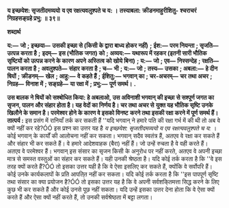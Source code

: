 **य इच्छयेश: सृजतीदमव्ययो** **य एव रक्षत्यवलुश्पते च य: ।** **तस्याबला: क्रीडनमाहुरीशितु-** **श्चराचरं निग्रहसङ्ग्रहे प्रभु: ॥ ३९॥** 

**शब्दार्थ** 

**य:—** **जो** **; इच्छया—** **उसकी इच्छा से (किसी के द्वारा बाध्य होकर नहीं)** **; ईश:—** **परम नियन्ता** **; सृजति—** **उत्पन्न करता है** **;** **इदम्—** **इस (भौतिक जगत) को** **; अव्यय:—** **यथारूप में रहकर (इतनी सारी भौतिक सृष्टियों को उत्पन्न करने के कारण अपने** **अस्तित्व को खोये बिना)** **; य:—** **जो** **; एव—** **निस्सन्देह** **; रक्षति—** **पालन करता है** **; अवलुश्पते—** **संहार करता है** **; च—** **भी** **; य:—** **जो** **; तस्य—** **उसका** **; अबला:—** **हे दीन षियों** **; क्रीडनम्—** **खेल** **; आहु:—** **वे कहते हैं** **; ईशितु:—** **भगवान् का** **; चर-अचरम्—** **चर** **तथा अचर** **; निग्रह—** **विनाश में** **; सङ्ग्रहे—** **या रक्षा में** **; प्रभु:—** **पूर्ण समर्थ।** **.** 

**उस बालक ने षियों को सश्बोधित किया: हे अबलाओ, उस अविनाशी भगवान् की इच्छा** **से सश्पूर्ण जगत का सृजन, पालन और संहार होता है। यह वेदों का निर्णय है। चर तथा अचर से** **युक्त यह भौतिक सृष्टि उनके खिलौने के समान है। परमेश्वर होने के कारण वे इसको विनष्ट** **करने तथा इसकी रक्षा करने में पूर्ण समर्थ हैं।** **तात्पर्य :** इस प्रसंग में रानियाँ तर्क कर सकती हैं ''यदि भगवान् ने हमारे पति की रक्षा गर्भ में की थी तो अब वे क्यों नहीं कर रहे?ÓÓ इस प्रश्न का उत्तर यह है *य इच्छयेश: सृजतीदमव्ययो य एव* *रक्षत्यवलुश्पते च य:* । कोई भगवान् के कार्यों की आलोचना नहीं कर सकता। भगवान् सदैव स्वतंत्र हैं, अतएव वे रक्षा कर सकते हैं और संहार भी कर सकते हैं। वे हमारे आदेशवाहक (बैरा) नहीं हैं। जो उन्हें रुचता है वे वही करते हैं। अतएव वे परमेश्वर हैं। भगवान् इस संसार का सृजन किसी के अनुरोध पर नहीं करते, अतएव वे अपनी इच्छा मात्र से समस्त वस्तुओं का संहार कर सकते हैं। यही उनकी श्रेष्ठता है। यदि कोई तर्क करता है कि ''वे इस तरह क्यों करते हैं?ÓÓ तो इसका उत्तर यही है कि वे ऐसा इसलिए कर सकते हैं, क्योंकि वे सर्वोपरि हैं। कोई उनके कार्यकलापों के प्रति आपति्त नहीं कर सकता। यदि कोई तर्क करता है कि ''इस पापपूर्ण सृष्टि तथा संसार का क्या प्रयोजन है?ÓÓ तो इसका उत्तर यह है कि वे अपनी सर्वशकि्तमत्ता सिद्ध करने के लिए कुछ भी कर सकते हैं और कोई उनसे पूछ नहीं सकता। यदि उन्हें इसका उत्तर देना होता कि वे ऐसा क्यों करते हैं और ऐसा क्यों नहीं करते हैं, तो उनकी सर्वश्रेष्ठता में बट्टा लगता।  